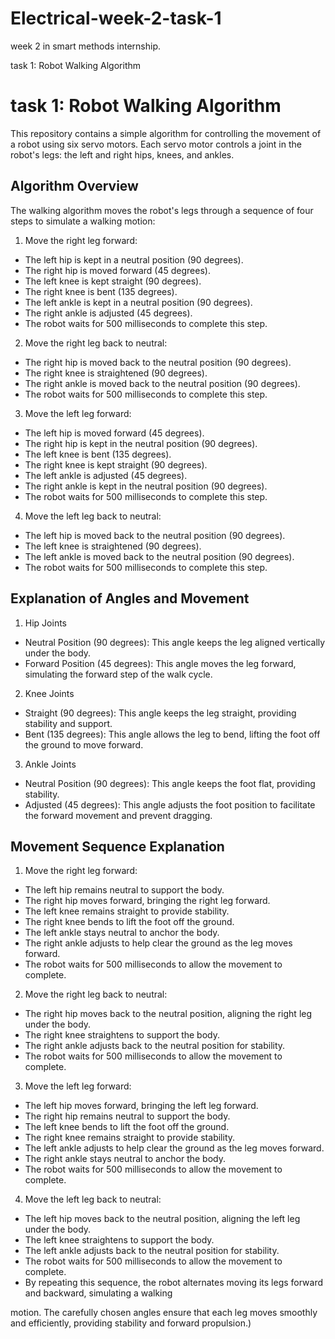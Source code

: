 # Electrical-week-2-task-1

week 2 in smart methods internship.

task 1: Robot Walking Algorithm


# task 1: Robot Walking Algorithm

This repository contains a simple algorithm for controlling the movement of a robot using six servo motors.
Each servo motor controls a joint in the robot's legs: the left and right hips, knees, and ankles.

## Algorithm Overview
The walking algorithm moves the robot's legs through a sequence of four steps to simulate a walking motion:
1. Move the right leg forward:
 - The left hip is kept in a neutral position (90 degrees).
 - The right hip is moved forward (45 degrees).
 - The left knee is kept straight (90 degrees).
 - The right knee is bent (135 degrees).
 - The left ankle is kept in a neutral position (90 degrees).
 - The right ankle is adjusted (45 degrees).
 - The robot waits for 500 milliseconds to complete this step.
2. Move the right leg back to neutral:
 - The right hip is moved back to the neutral position (90 degrees).
 - The right knee is straightened (90 degrees).
 - The right ankle is moved back to the neutral position (90 degrees).
 - The robot waits for 500 milliseconds to complete this step.
3. Move the left leg forward:
 - The left hip is moved forward (45 degrees).
 - The right hip is kept in the neutral position (90 degrees).
 - The left knee is bent (135 degrees).
 - The right knee is kept straight (90 degrees).
 - The left ankle is adjusted (45 degrees).
 - The right ankle is kept in the neutral position (90 degrees).
 - The robot waits for 500 milliseconds to complete this step.
4. Move the left leg back to neutral:
 - The left hip is moved back to the neutral position (90 degrees).
 - The left knee is straightened (90 degrees).
 - The left ankle is moved back to the neutral position (90 degrees).
 - The robot waits for 500 milliseconds to complete this step.

## Explanation of Angles and Movement
1.	Hip Joints
 - Neutral Position (90 degrees): This angle keeps the leg aligned vertically under the body.
 - Forward Position (45 degrees): This angle moves the leg forward, simulating the forward step of the walk cycle.
2.	Knee Joints
 - Straight (90 degrees): This angle keeps the leg straight, providing stability and support.
 - Bent (135 degrees): This angle allows the leg to bend, lifting the foot off the ground to move forward.
3.	Ankle Joints
 - Neutral Position (90 degrees): This angle keeps the foot flat, providing stability.
 - Adjusted (45 degrees): This angle adjusts the foot position to facilitate the forward movement and prevent dragging.

## Movement Sequence Explanation 
1. Move the right leg forward:
 - The left hip remains neutral to support the body.
 - The right hip moves forward, bringing the right leg forward.
 - The left knee remains straight to provide stability.
 - The right knee bends to lift the foot off the ground.
 - The left ankle stays neutral to anchor the body.
 - The right ankle adjusts to help clear the ground as the leg moves forward.
 - The robot waits for 500 milliseconds to allow the movement to complete.
2. Move the right leg back to neutral:
 - The right hip moves back to the neutral position, aligning the right leg under the body.
 - The right knee straightens to support the body.
 - The right ankle adjusts back to the neutral position for stability.
 - The robot waits for 500 milliseconds to allow the movement to complete.
3. Move the left leg forward:
 - The left hip moves forward, bringing the left leg forward.
 - The right hip remains neutral to support the body.
 - The left knee bends to lift the foot off the ground.
 - The right knee remains straight to provide stability.
 - The left ankle adjusts to help clear the ground as the leg moves forward.
 - The right ankle stays neutral to anchor the body.
 - The robot waits for 500 milliseconds to allow the movement to complete.
4. Move the left leg back to neutral:
 - The left hip moves back to the neutral position, aligning the left leg under the body.
 - The left knee straightens to support the body.
 - The left ankle adjusts back to the neutral position for stability.
 - The robot waits for 500 milliseconds to allow the movement to complete.
 - By repeating this sequence, the robot alternates moving its legs forward and backward, simulating a walking

motion. The carefully chosen angles ensure that each leg moves smoothly and efficiently, providing stability and forward propulsion.)
